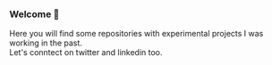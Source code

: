 ### Welcome 👋
Here you will find some repositories with experimental projects I was working in the past.  
Let's conntect on twitter and linkedin too.  
